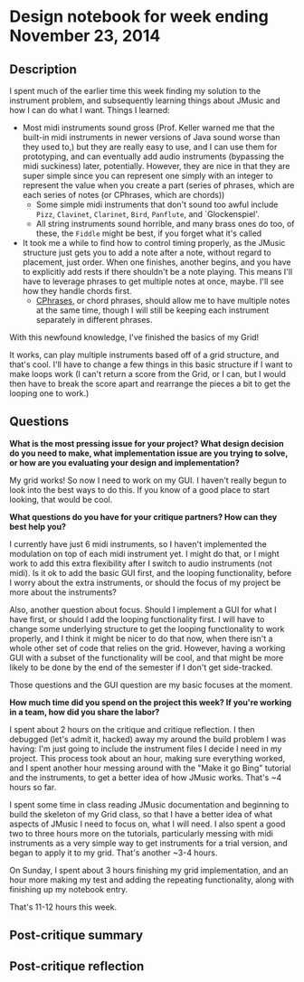 # Design notebook for week ending November 23, 2014

## Description

I spent much of the earlier time this week finding my solution to the 
instrument problem, and subsequently learning things about JMusic and how I can 
do what I want. Things I learned:
* Most midi instruments sound gross (Prof. Keller warned me that the built-in 
  midi instruments in newer versions of Java sound worse than they used to,) 
  but they are really easy to use, and I can use them for prototyping, and can 
  eventually add audio instruments (bypassing the midi suckiness) later, 
  potentially. However, they are nice in that they are super simple since
  you can represent one simply with an integer to represent the value when you
  create a part (series of phrases, which are each series of notes (or 
  CPhrases, which are chords))
  * Some simple midi instruments that don't sound too awful include `Pizz`, 
    `Clavinet`, `Clarinet`, `Bird`, `Panflute`, and `Glockenspiel'.
  * All string instruments sound horrible, and many brass ones do too, 
    of these, the `Fiddle` might be best, if you forget what it's called
* It took me a while to find how to control timing properly, as the JMusic 
  structure just gets you to add a note after a note, without regard to 
  placement, just order. When one finishes, another begins, and you have to 
  explicitly add rests if there shouldn't be a note playing. This means I'll 
  have to leverage phrases to get multiple notes at once, maybe. I'll see how 
  they handle chords first.  
  * [CPhrases](http://explodingart.com/jmusic/jmtutorial/Chords.html), or chord
    phrases, should allow me to have multiple notes at the same time, though I
    will still be keeping each instrument separately in different phrases.

With this newfound knowledge, I've finished the basics of my Grid! 

It works, can play multiple instruments based off of a grid structure, and 
that's cool. I'll have to change a few things in this basic structure if I want
to make loops work (I can't return a score from the Grid, or I can, but I would 
then have to break the score apart and rearrange the pieces a bit to get the 
looping one to work.)

## Questions

**What is the most pressing issue for your project? What design decision do
you need to make, what implementation issue are you trying to solve, or how
are you evaluating your design and implementation?**

My grid works! So now I need to work on my GUI. I haven't really begun to look
into the best ways to do this. If you know of a good place to start looking, 
that would be cool.

**What questions do you have for your critique partners? How can they best help
you?**

I currently have just 6 midi instruments, so I haven't implemented the 
modulation on top of each midi instrument yet. I might do that, or I might work 
to add this extra flexibility after I switch to audio instruments (not midi). 
Is it ok to add the basic GUI first, and the looping functionality, before I 
worry about the extra instruments, or should the focus of my project be more 
about the instruments? 

Also, another question about focus. Should I implement a GUI for what I have 
first, or should I add the looping functionality first. I will have to change 
some underlying structure to get the looping functionality to work properly, 
and I think it might be nicer to do that now, when there isn't a whole other 
set of code that relies on the grid. However, having a working GUI with a 
subset of the functionality will be cool, and that might be more likely to be 
done by the end of the semester if I don't get side-tracked.

Those questions and the GUI question are my basic focuses at the moment.

**How much time did you spend on the project this week? If you're working in a
team, how did you share the labor?**

I spent about 2 hours on the critique and critique reflection. I then debugged 
(let's admit it, hacked) away my around the build problem I was having: I'm
just going to include the instrument files I decide I need in my project. This 
process took about an hour, making sure everything worked, and I spent another 
hour messing around with the "Make it go Bing" tutorial and the instruments, to
get a better idea of how JMusic works. That's ~4 hours so far. 

I spent some time in class reading JMusic documentation and beginning to build 
the skeleton of my Grid class, so that I have a better idea of what aspects of 
JMusic I need to focus on, what I will need. I also spent a good two to three 
hours more on the tutorials, particularly messing with midi instruments as a 
very simple way to get instruments for a trial version, and began to apply it 
to my grid. That's another ~3-4 hours.

On Sunday, I spent about 3 hours finishing my grid implementation, and an hour
more making my test and adding the repeating functionality, along with 
finishing up my notebook entry.

That's 11-12 hours this week.

## Post-critique summary

## Post-critique reflection
